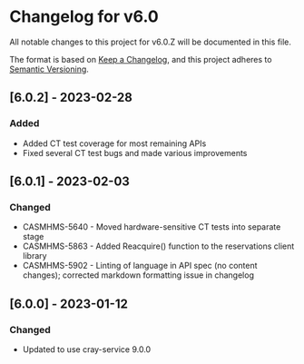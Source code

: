 # Changelog for v6.0

All notable changes to this project for v6.0.Z will be documented in this file.

The format is based on [Keep a Changelog](https://keepachangelog.com/en/1.0.0/),
and this project adheres to [Semantic Versioning](https://semver.org/spec/v2.0.0.html).

## [6.0.2] - 2023-02-28

### Added

- Added CT test coverage for most remaining APIs
- Fixed several CT test bugs and made various improvements

## [6.0.1] - 2023-02-03

### Changed

- CASMHMS-5640 - Moved hardware-sensitive CT tests into separate stage
- CASMHMS-5863 - Added Reacquire() function to the reservations client library
- CASMHMS-5902 - Linting of language in API spec (no content changes); corrected markdown formatting issue in changelog

## [6.0.0] - 2023-01-12

### Changed

- Updated to use cray-service 9.0.0
